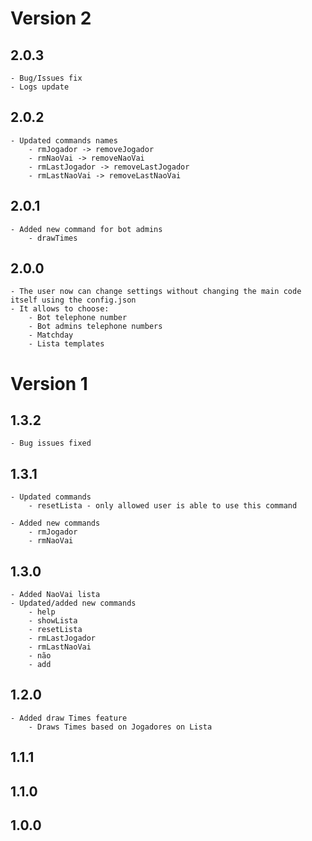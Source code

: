 # Version 2

## 2.0.3
    - Bug/Issues fix
    - Logs update

## 2.0.2
    - Updated commands names
        - rmJogador -> removeJogador
        - rmNaoVai -> removeNaoVai
        - rmLastJogador -> removeLastJogador
        - rmLastNaoVai -> removeLastNaoVai

## 2.0.1
    - Added new command for bot admins
        - drawTimes

## 2.0.0
    - The user now can change settings without changing the main code itself using the config.json
    - It allows to choose:
        - Bot telephone number
        - Bot admins telephone numbers
        - Matchday
        - Lista templates

# Version 1

## 1.3.2
    - Bug issues fixed

## 1.3.1
    - Updated commands
        - resetLista - only allowed user is able to use this command
        
    - Added new commands
        - rmJogador
        - rmNaoVai

## 1.3.0
    - Added NaoVai lista
    - Updated/added new commands
        - help
        - showLista
        - resetLista
        - rmLastJogador
        - rmLastNaoVai
        - não 
        - add

## 1.2.0
    - Added draw Times feature
        - Draws Times based on Jogadores on Lista

## 1.1.1

## 1.1.0

## 1.0.0